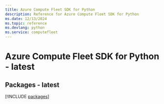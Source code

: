 ```yaml
---
title: Azure Compute Fleet SDK for Python
description: Reference for Azure Compute Fleet SDK for Python
ms.date: 12/13/2024
ms.topic: reference
ms.devlang: python
ms.service: computefleet
---
```

# Azure Compute Fleet SDK for Python - latest
## Packages - latest
[!INCLUDE [packages](compute-fleet-index.md)]